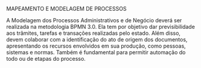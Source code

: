 MAPEAMENTO E MODELAGEM DE PROCESSOS

A Modelagem dos Processos Administrativos e de Negócio deverá ser realizada na metodologia BPMN 3.0. Ela tem por objetivo dar previsibilidade aos trâmites, 
tarefas e transações realizadas pelo estado. Além disso, devem colaborar com a identificação do ato de origem dos documentos, apresentando os recursos envolvidos em sua produção, 
como pessoas, sistemas e normas. Também é fundamental para permitir automação do todo ou de etapas do processo.
